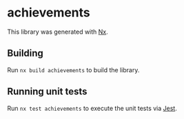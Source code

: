 # achievements

This library was generated with [Nx](https://nx.dev).

## Building

Run `nx build achievements` to build the library.

## Running unit tests

Run `nx test achievements` to execute the unit tests via [Jest](https://jestjs.io).
